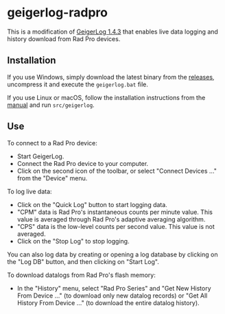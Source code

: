 # geigerlog-radpro

This is a modification of [GeigerLog 1.4.3](https://sourceforge.net/projects/geigerlog/) that enables live data logging and history download from Rad Pro devices.

## Installation

If you use Windows, simply download the latest binary from the [releases](https://github.com/Gissio/geigerlog-radpro/releases), uncompress it and execute the `geigerlog.bat` file.

If you use Linux or macOS, follow the installation instructions from the [manual](docs/GeigerLog-Manual-v1.4.1.pdf) and run `src/geigerlog`.

## Use

To connect to a Rad Pro device:

* Start GeigerLog.
* Connect the Rad Pro device to your computer.
* Click on the second icon of the toolbar, or select "Connect Devices ..." from the "Device" menu.

To log live data:

* Click on the "Quick Log" button to start logging data.
* "CPM" data is Rad Pro's instantaneous counts per minute value. This value is averaged through Rad Pro's adaptive averaging algorithm.
* "CPS" data is the low-level counts per second value. This value is not averaged.
* Click on the "Stop Log" to stop logging.

You can also log data by creating or opening a log database by clicking on the "Log DB" button, and then clicking on "Start Log".

To download datalogs from Rad Pro's flash memory:

* In the "History" menu, select "Rad Pro Series" and "Get New History From Device ..." (to download only new datalog records) or "Get All History From Device ..." (to download the entire datalog history).
